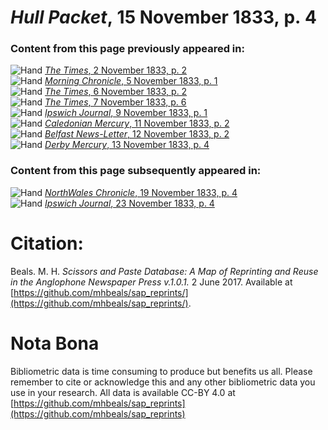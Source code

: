 # *Hull Packet*, 15 November 1833, p. 4  
  
### Content from this page previously appeared in:  
![Hand](http://scissorsandpaste.net/wp-content/uploads/2017/06/smallhandpointer.png) [*The Times*, 2 November 1833, p. 2](https://mhbeals.github.io/sap_html/The-Times/The-Times-2-November-1833-p-2)  
![Hand](http://scissorsandpaste.net/wp-content/uploads/2017/06/smallhandpointer.png) [*Morning Chronicle*, 5 November 1833, p. 1](https://mhbeals.github.io/sap_html/Morning-Chronicle/Morning-Chronicle-5-November-1833-p-1)  
![Hand](http://scissorsandpaste.net/wp-content/uploads/2017/06/smallhandpointer.png) [*The Times*, 6 November 1833, p. 2](https://mhbeals.github.io/sap_html/The-Times/The-Times-6-November-1833-p-2)  
![Hand](http://scissorsandpaste.net/wp-content/uploads/2017/06/smallhandpointer.png) [*The Times*, 7 November 1833, p. 6](https://mhbeals.github.io/sap_html/The-Times/The-Times-7-November-1833-p-6)  
![Hand](http://scissorsandpaste.net/wp-content/uploads/2017/06/smallhandpointer.png) [*Ipswich Journal*, 9 November 1833, p. 1](https://mhbeals.github.io/sap_html/Ipswich-Journal/Ipswich-Journal-9-November-1833-p-1)  
![Hand](http://scissorsandpaste.net/wp-content/uploads/2017/06/smallhandpointer.png) [*Caledonian Mercury*, 11 November 1833, p. 2](https://mhbeals.github.io/sap_html/Caledonian-Mercury/Caledonian-Mercury-11-November-1833-p-2)  
![Hand](http://scissorsandpaste.net/wp-content/uploads/2017/06/smallhandpointer.png) [*Belfast News-Letter*, 12 November 1833, p. 2](https://mhbeals.github.io/sap_html/Belfast-News-Letter/Belfast-News-Letter-12-November-1833-p-2)  
![Hand](http://scissorsandpaste.net/wp-content/uploads/2017/06/smallhandpointer.png) [*Derby Mercury*, 13 November 1833, p. 4](https://mhbeals.github.io/sap_html/Derby-Mercury/Derby-Mercury-13-November-1833-p-4)  
  
### Content from this page subsequently appeared in:  
![Hand](http://scissorsandpaste.net/wp-content/uploads/2017/06/smallhandpointer.png) [*NorthWales Chronicle*, 19 November 1833, p. 4](https://mhbeals.github.io/sap_html/NorthWales-Chronicle/NorthWales-Chronicle-19-November-1833-p-4)  
![Hand](http://scissorsandpaste.net/wp-content/uploads/2017/06/smallhandpointer.png) [*Ipswich Journal*, 23 November 1833, p. 4](https://mhbeals.github.io/sap_html/Ipswich-Journal/Ipswich-Journal-23-November-1833-p-4)  


# Citation: 

Beals. M. H. *Scissors and Paste Database: A Map of Reprinting and Reuse in the Anglophone Newspaper Press v.1.0.1.* 2 June 2017. Available at [https://github.com/mhbeals/sap_reprints/](https://github.com/mhbeals/sap_reprints/). 

# Nota Bona

Bibliometric data is time consuming to produce but benefits us all. Please remember to cite or acknowledge this and any other bibliometric data you use in your research. All data is available CC-BY 4.0 at [https://github.com/mhbeals/sap_reprints](https://github.com/mhbeals/sap_reprints)
